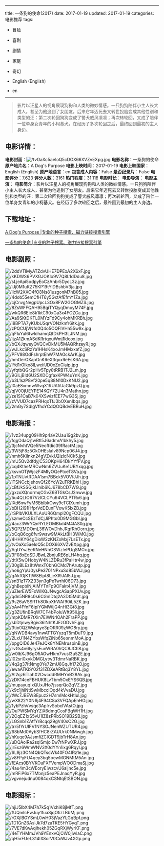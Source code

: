 
---
title: 一条狗的使命(2017)
date: 2017-01-19
updated: 2017-01-19
categories: 电影推荐
tags:
- 冒险
- 喜剧
- 剧情
- 家庭
- 奇幻

- English (English)
- en
---


> 影片以汪星人的视角展现狗狗和人类的微妙情感。一只狗狗陪伴小主人长大成人，甚至为他追到了女朋友。后来它年迈死去又转世投胎变成其他性别和类型的汪：第二次轮回狗狗变成了警犬威风凛凛；再次转轮回，又成了陪伴一位单身女青年的小柯基犬。在经历了多次轮回之后，最终回到最初的主人身边。

## **电影详情**：

**电影封面**：<img src="https://image.tmdb.org/t/p/w200/tvOaXc5aeIoQ5cDOX66XVZvEXpg.jpg" alt="/tvOaXc5aeIoQ5cDOX66XVZvEXpg.jpg" title="/tvOaXc5aeIoQ5cDOX66XVZvEXpg.jpg">
**电影名称**：一条狗的使命
**原产地片名**：A Dog's Purpose
**电影上映时间**：2017-01-19
**电影上映国家**：English (English)
**原产地语言**：en
**包含成人内容**：False
**是否纪录片**：False
**电影评分**：7.623
**评分人数**：3161
**热门程度**：31.118
**电影时长**：
**电影导演**：
**电影主演**：
**电影简介**：影片以汪星人的视角展现狗狗和人类的微妙情感。一只狗狗陪伴小主人长大成人，甚至为他追到了女朋友。后来它年迈死去又转世投胎变成其他性别和类型的汪：第二次轮回狗狗变成了警犬威风凛凛；再次转轮回，又成了陪伴一位单身女青年的小柯基犬。在经历了多次轮回之后，最终回到最初的主人身边。

## **下载地址**：
[A Dog's Purpose |专业的种子搜索、磁力链接搜索引擎](https://movie.amd794.com:2083/?search=A%20Dog%27s%20Purpose&ordering=&mode=match_phrase&page_size=10&page=1)

[一条狗的使命 |专业的种子搜索、磁力链接搜索引擎](https://movie.amd794.com:2083/?search=%E4%B8%80%E6%9D%A1%E7%8B%97%E7%9A%84%E4%BD%BF%E5%91%BD&ordering=&mode=match_phrase&page_size=10&page=1)
 

## **电影剧照**：
<img src="https://image.tmdb.org/t/p/original/2ddVTlMyATZdvUHE7DPExA2X6xF.jpg" alt="/2ddVTlMyATZdvUHE7DPExA2X6xF.jpg" title="/2ddVTlMyATZdvUHE7DPExA2X6xF.jpg"><img src="https://image.tmdb.org/t/p/original/kKDWS6PVXGJOKlo9V7Q8L1dDdu8.jpg" alt="/kKDWS6PVXGJOKlo9V7Q8L1dDdu8.jpg" title="/kKDWS6PVXGJOKlo9V7Q8L1dDdu8.jpg"><img src="https://image.tmdb.org/t/p/original/sLjeApi5odpyEoCzAnbr5DycL3z.jpg" alt="/sLjeApi5odpyEoCzAnbr5DycL3z.jpg" title="/sLjeApi5odpyEoCzAnbr5DycL3z.jpg"><img src="https://image.tmdb.org/t/p/original/iJj0M1uKZ75KP19tYiDBshbV3ja.jpg" alt="/iJj0M1uKZ75KP19tYiDBshbV3ja.jpg" title="/iJj0M1uKZ75KP19tYiDBshbV3ja.jpg"><img src="https://image.tmdb.org/t/p/original/llcW2XXO4fO8Ns81uzgonM7hB05.jpg" alt="/llcW2XXO4fO8Ns81uzgonM7hB05.jpg" title="/llcW2XXO4fO8Ns81uzgonM7hB05.jpg"><img src="https://image.tmdb.org/t/p/original/4dob55emCfHT6y5GxtAfEfmY1Za.jpg" alt="/4dob55emCfHT6y5GxtAfEfmY1Za.jpg" title="/4dob55emCfHT6y5GxtAfEfmY1Za.jpg"><img src="https://image.tmdb.org/t/p/original/cjCnvgNegpUpcL3Ox8FW2GOGMZS.jpg" alt="/cjCnvgNegpUpcL3Ox8FW2GOGMZS.jpg" title="/cjCnvgNegpUpcL3Ox8FW2GOGMZS.jpg"><img src="https://image.tmdb.org/t/p/original/8ZsWFFQAH95BgiTYQyqDmoyM74F.jpg" alt="/8ZsWFFQAH95BgiTYQyqDmoyM74F.jpg" title="/8ZsWFFQAH95BgiTYQyqDmoyM74F.jpg"><img src="https://image.tmdb.org/t/p/original/wkQR6Eie8k1ktC90xGa3x4FOZGa.jpg" alt="/wkQR6Eie8k1ktC90xGa3x4FOZGa.jpg" title="/wkQR6Eie8k1ktC90xGa3x4FOZGa.jpg"><img src="https://image.tmdb.org/t/p/original/Aa9SKtDKTL0MYzFd9Cy4ohMKRBh.jpg" alt="/Aa9SKtDKTL0MYzFd9Cy4ohMKRBh.jpg" title="/Aa9SKtDKTL0MYzFd9Cy4ohMKRBh.jpg"><img src="https://image.tmdb.org/t/p/original/i8BPTA7yKUbUSqrVONzknfr6itk.jpg" alt="/i8BPTA7yKUbUSqrVONzknfr6itk.jpg" title="/i8BPTA7yKUbUSqrVONzknfr6itk.jpg"><img src="https://image.tmdb.org/t/p/original/zPQCUjVNfd0Q4o5OQFIVHh55w9x.jpg" alt="/zPQCUjVNfd0Q4o5OQFIVHh55w9x.jpg" title="/zPQCUjVNfd0Q4o5OQFIVHh55w9x.jpg"><img src="https://image.tmdb.org/t/p/original/qFluYul6twlohamqQtDkPH3LJNM.jpg" alt="/qFluYul6twlohamqQtDkPH3LJNM.jpg" title="/qFluYul6twlohamqQtDkPH3LJNM.jpg"><img src="https://image.tmdb.org/t/p/original/ijzA1ZkmASdKRrtqxuWmj1ldeox.jpg" alt="/ijzA1ZkmASdKRrtqxuWmj1ldeox.jpg" title="/ijzA1ZkmASdKRrtqxuWmj1ldeox.jpg"><img src="https://image.tmdb.org/t/p/original/bQXJqweyQVQCvDkMU5MAQRhzeyR.jpg" alt="/bQXJqweyQVQCvDkMU5MAQRhzeyR.jpg" title="/bQXJqweyQVQCvDkMU5MAQRhzeyR.jpg"><img src="https://image.tmdb.org/t/p/original/wJLkcSRzYa1HHsK4xoJmHMxxafZ.jpg" alt="/wJLkcSRzYa1HHsK4xoJmHMxxafZ.jpg" title="/wJLkcSRzYa1HHsK4xoJmHMxxafZ.jpg"><img src="https://image.tmdb.org/t/p/original/PFV98OdFshrptEhW7MAOckArK.jpg" alt="/PFV98OdFshrptEhW7MAOckArK.jpg" title="/PFV98OdFshrptEhW7MAOckArK.jpg"><img src="https://image.tmdb.org/t/p/original/hmOerOXapOnK6eX3qoxReEsK6A.jpg" alt="/hmOerOXapOnK6eX3qoxReEsK6A.jpg" title="/hmOerOXapOnK6eX3qoxReEsK6A.jpg"><img src="https://image.tmdb.org/t/p/original/lYd1rOIkx8lLweifJD0xZoClaip.jpg" alt="/lYd1rOIkx8lLweifJD0xZoClaip.jpg" title="/lYd1rOIkx8lLweifJD0xZoClaip.jpg"><img src="https://image.tmdb.org/t/p/original/yfqtbQGr2pHv5Tpy8tRRB1TJ2Lm.jpg" alt="/yfqtbQGr2pHv5Tpy8tRRB1TJ2Lm.jpg" title="/yfqtbQGr2pHv5Tpy8tRRB1TJ2Lm.jpg"><img src="https://image.tmdb.org/t/p/original/9GlLjBld6U2SXDCgfaxKPW4uYnK.jpg" alt="/9GlLjBld6U2SXDCgfaxKPW4uYnK.jpg" title="/9GlLjBld6U2SXDCgfaxKPW4uYnK.jpg"><img src="https://image.tmdb.org/t/p/original/b3L1szP8vf20pe5q88N10DxKNU2.jpg" alt="/b3L1szP8vf20pe5q88N10DxKNU2.jpg" title="/b3L1szP8vf20pe5q88N10DxKNU2.jpg"><img src="https://image.tmdb.org/t/p/original/l0aE8xmnwWvqX1RUAfiUaGk9pzQ.jpg" alt="/l0aE8xmnwWvqX1RUAfiUaGk9pzQ.jpg" title="/l0aE8xmnwWvqX1RUAfiUaGk9pzQ.jpg"><img src="https://image.tmdb.org/t/p/original/qjV0OjUEYPE14KQY72U4n3Mathn.jpg" alt="/qjV0OjUEYPE14KQY72U4n3Mathn.jpg" title="/qjV0OjUEYPE14KQY72U4n3Mathn.jpg"><img src="https://image.tmdb.org/t/p/original/ze1S1OaB7k04XSwizfEE77wG3Sj.jpg" alt="/ze1S1OaB7k04XSwizfEE77wG3Sj.jpg" title="/ze1S1OaB7k04XSwizfEE77wG3Sj.jpg"><img src="https://image.tmdb.org/t/p/original/zVVUD7cazPRHqoTfJ3bOXenIbqs.jpg" alt="/zVVUD7cazPRHqoTfJ3bOXenIbqs.jpg" title="/zVVUD7cazPRHqoTfJ3bOXenIbqs.jpg"><img src="https://image.tmdb.org/t/p/original/2mGy7SdlgVfhoYCdQOQBdvEBRuH.jpg" alt="/2mGy7SdlgVfhoYCdQOQBdvEBRuH.jpg" title="/2mGy7SdlgVfhoYCdQOQBdvEBRuH.jpg">

## **电影海报**：
<img src="https://image.tmdb.org/t/p/original/1vz34upg09Hh9p4aV2Uau19g2bv.jpg" alt="/1vz34upg09Hh9p4aV2Uau19g2bv.jpg" title="/1vz34upg09Hh9p4aV2Uau19g2bv.jpg"><img src="https://image.tmdb.org/t/p/original/fqgOdaQj1wBtI5J6admrA1bkhy5.jpg" alt="/fqgOdaQj1wBtI5J6admrA1bkhy5.jpg" title="/fqgOdaQj1wBtI5J6admrA1bkhy5.jpg"><img src="https://image.tmdb.org/t/p/original/3jcNvhtVQe5Neoffdic39fRactM.jpg" alt="/3jcNvhtVQe5Neoffdic39fRactM.jpg" title="/3jcNvhtVQe5Neoffdic39fRactM.jpg"><img src="https://image.tmdb.org/t/p/original/3W5jF8z5GkOHEslaIv89Ncp06J4.jpg" alt="/3W5jF8z5GkOHEslaIv89Ncp06J4.jpg" title="/3W5jF8z5GkOHEslaIv89Ncp06J4.jpg"><img src="https://image.tmdb.org/t/p/original/nmh6Kilnkn24gVZvkU2lzIdNCk5.jpg" alt="/nmh6Kilnkn24gVZvkU2lzIdNCk5.jpg" title="/nmh6Kilnkn24gVZvkU2lzIdNCk5.jpg"><img src="https://image.tmdb.org/t/p/original/mU5Qv2dfdyjC53OKpH64DkYYfFV.jpg" alt="/mU5Qv2dfdyjC53OKpH64DkYYfFV.jpg" title="/mU5Qv2dfdyjC53OKpH64DkYYfFV.jpg"><img src="https://image.tmdb.org/t/p/original/cq4KtheMRCwNm6ZVUuKe1UBYxqg.jpg" alt="/cq4KtheMRCwNm6ZVUuKe1UBYxqg.jpg" title="/cq4KtheMRCwNm6ZVUuKe1UBYxqg.jpg"><img src="https://image.tmdb.org/t/p/original/ksvnOTjWjczF4MIyOQePtceT8Va.jpg" alt="/ksvnOTjWjczF4MIyOQePtceT8Va.jpg" title="/ksvnOTjWjczF4MIyOQePtceT8Va.jpg"><img src="https://image.tmdb.org/t/p/original/1pTNUvtRDAA1sm7BBck5VOVfJJh.jpg" alt="/1pTNUvtRDAA1sm7BBck5VOVfJJh.jpg" title="/1pTNUvtRDAA1sm7BBck5VOVfJJh.jpg"><img src="https://image.tmdb.org/t/p/original/iTSNCcbjehovQf26YcW2uTRKBhH.jpg" alt="/iTSNCcbjehovQf26YcW2uTRKBhH.jpg" title="/iTSNCcbjehovQf26YcW2uTRKBhH.jpg"><img src="https://image.tmdb.org/t/p/original/cBfJkSSGjkLInib6KJ678bCD7WG.jpg" alt="/cBfJkSSGjkLInib6KJ678bCD7WG.jpg" title="/cBfJkSSGjkLInib6KJ678bCD7WG.jpg"><img src="https://image.tmdb.org/t/p/original/gxzoXQnormqCGvZ6BTGkCsJ2nww.jpg" alt="/gxzoXQnormqCGvZ6BTGkCsJ2nww.jpg" title="/gxzoXQnormqCGvZ6BTGkCsJ2nww.jpg"><img src="https://image.tmdb.org/t/p/original/5u4QLtO67VzlCLCYu94VCLPTRx6.jpg" alt="/5u4QLtO67VzlCLCYu94VCLPTRx6.jpg" title="/5u4QLtO67VzlCLCYu94VCLPTRx6.jpg"><img src="https://image.tmdb.org/t/p/original/lXd6nwFyM6BblbkOwy9cTClXumh.jpg" alt="/lXd6nwFyM6BblbkOwy9cTClXumh.jpg" title="/lXd6nwFyM6BblbkOwy9cTClXumh.jpg"><img src="https://image.tmdb.org/t/p/original/bBH2I91HfprVdDEunFVxwK5IxZB.jpg" alt="/bBH2I91HfprVdDEunFVxwK5IxZB.jpg" title="/bBH2I91HfprVdDEunFVxwK5IxZB.jpg"><img src="https://image.tmdb.org/t/p/original/rSPlbVKULXLAoUR6Qmpl20gFCQU.jpg" alt="/rSPlbVKULXLAoUR6Qmpl20gFCQU.jpg" title="/rSPlbVKULXLAoUR6Qmpl20gFCQU.jpg"><img src="https://image.tmdb.org/t/p/original/szmeCcSEzTdCjJiPhto0D9MGGbl.jpg" alt="/szmeCcSEzTdCjJiPhto0D9MGGbl.jpg" title="/szmeCcSEzTdCjJiPhto0D9MGGbl.jpg"><img src="https://image.tmdb.org/t/p/original/4acz3WrYQnRYLEOMBkd4M4lAS0g.jpg" alt="/4acz3WrYQnRYLEOMBkd4M4lAS0g.jpg" title="/4acz3WrYQnRYLEOMBkd4M4lAS0g.jpg"><img src="https://image.tmdb.org/t/p/original/5QPZMDOmL36WOvDhhJRgfRhOorn.jpg" alt="/5QPZMDOmL36WOvDhhJRgfRhOorn.jpg" title="/5QPZMDOmL36WOvDhhJRgfRhOorn.jpg"><img src="https://image.tmdb.org/t/p/original/oCqQ6cg6fvr9wsw9MAkLtBH3WMO.jpg" alt="/oCqQ6cg6fvr9wsw9MAkLtBH3WMO.jpg" title="/oCqQ6cg6fvr9wsw9MAkLtBH3WMO.jpg"><img src="https://image.tmdb.org/t/p/original/4HHKY64gDioW2zKNZxMxj7LsETx.jpg" alt="/4HHKY64gDioW2zKNZxMxj7LsETx.jpg" title="/4HHKY64gDioW2zKNZxMxj7LsETx.jpg"><img src="https://image.tmdb.org/t/p/original/tvOaXc5aeIoQ5cDOX66XVZvEXpg.jpg" alt="/tvOaXc5aeIoQ5cDOX66XVZvEXpg.jpg" title="/tvOaXc5aeIoQ5cDOX66XVZvEXpg.jpg"><img src="https://image.tmdb.org/t/p/original/AgUYvJEeRNeHNhOSWzIePUgSMOx.jpg" alt="/AgUYvJEeRNeHNhOSWzIePUgSMOx.jpg" title="/AgUYvJEeRNeHNhOSWzIePUgSMOx.jpg"><img src="https://image.tmdb.org/t/p/original/3F08xEdSDJBwL2bnjuRE6pLH4hq.jpg" alt="/3F08xEdSDJBwL2bnjuRE6pLH4hq.jpg" title="/3F08xEdSDJBwL2bnjuRE6pLH4hq.jpg"><img src="https://image.tmdb.org/t/p/original/dtX5wOHobyW4NLZDRu3fPaHtr4w.jpg" alt="/dtX5wOHobyW4NLZDRu3fPaHtr4w.jpg" title="/dtX5wOHobyW4NLZDRu3fPaHtr4w.jpg"><img src="https://image.tmdb.org/t/p/original/30gBLEz8tWmxT0bhGCMd7hArutp.jpg" alt="/30gBLEz8tWmxT0bhGCMd7hArutp.jpg" title="/30gBLEz8tWmxT0bhGCMd7hArutp.jpg"><img src="https://image.tmdb.org/t/p/original/ho6gYpU0ysPe3701NPxuSd85bWJ.jpg" alt="/ho6gYpU0ysPe3701NPxuSd85bWJ.jpg" title="/ho6gYpU0ysPe3701NPxuSd85bWJ.jpg"><img src="https://image.tmdb.org/t/p/original/gAkfOjKTtW8EIpt8LjeXI9JAI5J.jpg" alt="/gAkfOjKTtW8EIpt8LjeXI9JAI5J.jpg" title="/gAkfOjKTtW8EIpt8LjeXI9JAI5J.jpg"><img src="https://image.tmdb.org/t/p/original/snB1zT7XZ33yn3gPeTwrhI06D73.jpg" alt="/snB1zT7XZ33yn3gPeTwrhI06D73.jpg" title="/snB1zT7XZ33yn3gPeTwrhI06D73.jpg"><img src="https://image.tmdb.org/t/p/original/ghBepblNjAiMYTnFp9OFakt4jVM.jpg" alt="/ghBepblNjAiMYTnFp9OFakt4jVM.jpg" title="/ghBepblNjAiMYTnFp9OFakt4jVM.jpg"><img src="https://image.tmdb.org/t/p/original/uZIerEW5FoWlKQJNwgcASapPXUv.jpg" alt="/uZIerEW5FoWlKQJNwgcASapPXUv.jpg" title="/uZIerEW5FoWlKQJNwgcASapPXUv.jpg"><img src="https://image.tmdb.org/t/p/original/qdn5NR8c0s6CGnIDtq2A3Dt5Mdt.jpg" alt="/qdn5NR8c0s6CGnIDtq2A3Dt5Mdt.jpg" title="/qdn5NR8c0s6CGnIDtq2A3Dt5Mdt.jpg"><img src="https://image.tmdb.org/t/p/original/9s26aVSSRTh8OkoXhWAf90iL5ZK.jpg" alt="/9s26aVSSRTh8OkoXhWAf90iL5ZK.jpg" title="/9s26aVSSRTh8OkoXhWAf90iL5ZK.jpg"><img src="https://image.tmdb.org/t/p/original/oAv4FfnF6ipiYGMWljG4nHi3Gt8.jpg" alt="/oAv4FfnF6ipiYGMWljG4nHi3Gt8.jpg" title="/oAv4FfnF6ipiYGMWljG4nHi3Gt8.jpg"><img src="https://image.tmdb.org/t/p/original/g3ZUfinBRqW7CF4bPoIuWft95li.jpg" alt="/g3ZUfinBRqW7CF4bPoIuWft95li.jpg" title="/g3ZUfinBRqW7CF4bPoIuWft95li.jpg"><img src="https://image.tmdb.org/t/p/original/mpKDMR7tXin7EIWNrlOAh2FraPP.jpg" alt="/mpKDMR7tXin7EIWNrlOAh2FraPP.jpg" title="/mpKDMR7tXin7EIWNrlOAh2FraPP.jpg"><img src="https://image.tmdb.org/t/p/original/sbDtjnwyBgiv36lNhtKJEzODvhF.jpg" alt="/sbDtjnwyBgiv36lNhtKJEzODvhF.jpg" title="/sbDtjnwyBgiv36lNhtKJEzODvhF.jpg"><img src="https://image.tmdb.org/t/p/original/3tio0QZWslqrye3pORR09zWO8ry.jpg" alt="/3tio0QZWslqrye3pORR09zWO8ry.jpg" title="/3tio0QZWslqrye3pORR09zWO8ry.jpg"><img src="https://image.tmdb.org/t/p/original/qNWDB4avy1nwATTGYyzqT5mDuT9.jpg" alt="/qNWDB4avy1nwATTGYyzqT5mDuT9.jpg" title="/qNWDB4avy1nwATTGYyzqT5mDuT9.jpg"><img src="https://image.tmdb.org/t/p/original/2LxU1N4ZYbsWfqZiNb65eonmMoA.jpg" alt="/2LxU1N4ZYbsWfqZiNb65eonmMoA.jpg" title="/2LxU1N4ZYbsWfqZiNb65eonmMoA.jpg"><img src="https://image.tmdb.org/t/p/original/ppgQID6Je47eJQk8YNEMruspinB.jpg" alt="/ppgQID6Je47eJQk8YNEMruspinB.jpg" title="/ppgQID6Je47eJQk8YNEMruspinB.jpg"><img src="https://image.tmdb.org/t/p/original/rvGs4n6lyrysEunWRA0hQC8JCh8.jpg" alt="/rvGs4n6lyrysEunWRA0hQC8JCh8.jpg" title="/rvGs4n6lyrysEunWRA0hQC8JCh8.jpg"><img src="https://image.tmdb.org/t/p/original/w0lbXJ96gO5AOwHkm7vusI3u52E.jpg" alt="/w0lbXJ96gO5AOwHkm7vusI3u52E.jpg" title="/w0lbXJ96gO5AOwHkm7vusI3u52E.jpg"><img src="https://image.tmdb.org/t/p/original/i02sri0xykOMGLytw3TdmrNaRBK.jpg" alt="/i02sri0xykOMGLytw3TdmrNaRBK.jpg" title="/i02sri0xykOMGLytw3TdmrNaRBK.jpg"><img src="https://image.tmdb.org/t/p/original/4q2g37ItNmg0Ye72mU8GqJh172O.jpg" alt="/4q2g37ItNmg0Ye72mU8GqJh172O.jpg" title="/4q2g37ItNmg0Ye72mU8GqJh172O.jpg"><img src="https://image.tmdb.org/t/p/original/ewaATKbY02f31ZDXeARtBq3Y8YL.jpg" alt="/ewaATKbY02f31ZDXeARtBq3Y8YL.jpg" title="/ewaATKbY02f31ZDXeARtBq3Y8YL.jpg"><img src="https://image.tmdb.org/t/p/original/Al2qz6TIahX2CwcddRMHYnB28Ak.jpg" alt="/Al2qz6TIahX2CwcddRMHYnB28Ak.jpg" title="/Al2qz6TIahX2CwcddRMHYnB28Ak.jpg"><img src="https://image.tmdb.org/t/p/original/zDK14ceFBHUK8LvTbm5OxEYS6QB.jpg" alt="/zDK14ceFBHUK8LvTbm5OxEYS6QB.jpg" title="/zDK14ceFBHUK8LvTbm5OxEYS6QB.jpg"><img src="https://image.tmdb.org/t/p/original/mupayuqIxQUxJHo7jssqrQo2qVZ.jpg" alt="/mupayuqIxQUxJHo7jssqrQo2qVZ.jpg" title="/mupayuqIxQUxJHo7jssqrQo2qVZ.jpg"><img src="https://image.tmdb.org/t/p/original/k9c1jhiNtiSwMbcciOqd4kVvaDU.jpg" alt="/k9c1jhiNtiSwMbcciOqd4kVvaDU.jpg" title="/k9c1jhiNtiSwMbcciOqd4kVvaDU.jpg"><img src="https://image.tmdb.org/t/p/original/tWc7JBEW8Epuz2H7smIMokHtlul.jpg" alt="/tWc7JBEW8Epuz2H7smIMokHtlul.jpg" title="/tWc7JBEW8Epuz2H7smIMokHtlul.jpg"><img src="https://image.tmdb.org/t/p/original/wX822Y0N6j4F94C8a3VFQApEhHO.jpg" alt="/wX822Y0N6j4F94C8a3VFQApEhHO.jpg" title="/wX822Y0N6j4F94C8a3VFQApEhHO.jpg"><img src="https://image.tmdb.org/t/p/original/1ybPzhVvsqc3ApIrvSobclVAstO.jpg" alt="/1ybPzhVvsqc3ApIrvSobclVAstO.jpg" title="/1ybPzhVvsqc3ApIrvSobclVAstO.jpg"><img src="https://image.tmdb.org/t/p/original/OuPWSMYqYZiX6dmgCosFBgWH1H.jpg" alt="/OuPWSMYqYZiX6dmgCosFBgWH1H.jpg" title="/OuPWSMYqYZiX6dmgCosFBgWH1H.jpg"><img src="https://image.tmdb.org/t/p/original/2OqEZ1xS5vU1IZ8zPRbSO19B2SB.jpg" alt="/2OqEZ1xS5vU1IZ8zPRbSO19B2SB.jpg" title="/2OqEZ1xS5vU1IZ8zPRbSO19B2SB.jpg"><img src="https://image.tmdb.org/t/p/original/LGSnb1ZAtfYrBcqq29gV40sC2G.jpg" alt="/LGSnb1ZAtfYrBcqq29gV40sC2G.jpg" title="/LGSnb1ZAtfYrBcqq29gV40sC2G.jpg"><img src="https://image.tmdb.org/t/p/original/trr5fYrUIFV1NYSGJNenWZUTUR4.jpg" alt="/trr5fYrUIFV1NYSGJNenWZUTUR4.jpg" title="/trr5fYrUIFV1NYSGJNenWZUTUR4.jpg"><img src="https://image.tmdb.org/t/p/original/68bMd0AybSfHC8rZAUUrk0NMwgh.jpg" alt="/68bMd0AybSfHC8rZAUUrk0NMwgh.jpg" title="/68bMd0AybSfHC8rZAUUrk0NMwgh.jpg"><img src="https://image.tmdb.org/t/p/original/hKuqe9AJsmfiZCIGDT9jbTrH8An.jpg" alt="/hKuqe9AJsmfiZCIGDT9jbTrH8An.jpg" title="/hKuqe9AJsmfiZCIGDT9jbTrH8An.jpg"><img src="https://image.tmdb.org/t/p/original/uDQAoiRa2sqlSmjolEw7rNPwXRJ.jpg" alt="/uDQAoiRa2sqlSmjolEw7rNPwXRJ.jpg" title="/uDQAoiRa2sqlSmjolEw7rNPwXRJ.jpg"><img src="https://image.tmdb.org/t/p/original/jrEsz6WmWNV3X0dYYn1ixg6Rqyl.jpg" alt="/jrEsz6WmWNV3X0dYYn1ixg6Rqyl.jpg" title="/jrEsz6WmWNV3X0dYYn1ixg6Rqyl.jpg"><img src="https://image.tmdb.org/t/p/original/6L9jz3ON4QbQTscWk40FO4IRz1e.jpg" alt="/6L9jz3ON4QbQTscWk40FO4IRz1e.jpg" title="/6L9jz3ON4QbQTscWk40FO4IRz1e.jpg"><img src="https://image.tmdb.org/t/p/original/v8FPyFU4qey3bq5bewMGNMtM5An.jpg" alt="/v8FPyFU4qey3bq5bewMGNMtM5An.jpg" title="/v8FPyFU4qey3bq5bewMGNMtM5An.jpg"><img src="https://image.tmdb.org/t/p/original/fEAcs0BYVKOuFXFVempWOODmaSj.jpg" alt="/fEAcs0BYVKOuFXFVempWOODmaSj.jpg" title="/fEAcs0BYVKOuFXFVempWOODmaSj.jpg"><img src="https://image.tmdb.org/t/p/original/4au4m3cWEoryEIwzcvU6aljnc5e.jpg" alt="/4au4m3cWEoryEIwzcvU6aljnc5e.jpg" title="/4au4m3cWEoryEIwzcvU6aljnc5e.jpg"><img src="https://image.tmdb.org/t/p/original/mRFiP6x7TMbnjz5eaPEJnaqYyR.jpg" alt="/mRFiP6x7TMbnjz5eaPEJnaqYyR.jpg" title="/mRFiP6x7TMbnjz5eaPEJnaqYyR.jpg"><img src="https://image.tmdb.org/t/p/original/vgvnejudnu0084qxCSNtqEtSBON.jpg" alt="/vgvnejudnu0084qxCSNtqEtSBON.jpg" title="/vgvnejudnu0084qxCSNtqEtSBON.jpg">

## **电影图标**：
<img src="https://image.tmdb.org/t/p/original/njiJ5IbX4M7h7k5q1VxhiK8jMfT.png" alt="/njiJ5IbX4M7h7k5q1VxhiK8jMfT.png" title="/njiJ5IbX4M7h7k5q1VxhiK8jMfT.png"><img src="https://image.tmdb.org/t/p/original/fUQmIcFwJuy1fua8jqOtizLBbMj.png" alt="/fUQmIcFwJuy1fua8jqOtizLBbMj.png" title="/fUQmIcFwJuy1fua8jqOtizLBbMj.png"><img src="https://image.tmdb.org/t/p/original/rGXjIBGYSmL0wH03jVazYLGqBpf.png" alt="/rGXjIBGYSmL0wH03jVazYLGqBpf.png" title="/rGXjIBGYSmL0wH03jVazYLGqBpf.png"><img src="https://image.tmdb.org/t/p/original/1D1GnZ6AsIJk7d7zaTKE5HYGyqT.png" alt="/1D1GnZ6AsIJk7d7zaTKE5HYGyqT.png" title="/1D1GnZ6AsIJk7d7zaTKE5HYGyqT.png"><img src="https://image.tmdb.org/t/p/original/7VE7dKwAqlhekh05ZGqRXjWyrKF.png" alt="/7VE7dKwAqlhekh05ZGqRXjWyrKF.png" title="/7VE7dKwAqlhekh05ZGqRXjWyrKF.png"><img src="https://image.tmdb.org/t/p/original/4eTYHMmJVh9YEnxvQjOW0jlwIaC.png" alt="/4eTYHMmJVh9YEnxvQjOW0jlwIaC.png" title="/4eTYHMmJVh9YEnxvQjOW0jlwIaC.png"><img src="https://image.tmdb.org/t/p/original/qH5rFUeL314IX8orV0CoWJv4XGp.png" alt="/qH5rFUeL314IX8orV0CoWJv4XGp.png" title="/qH5rFUeL314IX8orV0CoWJv4XGp.png">
